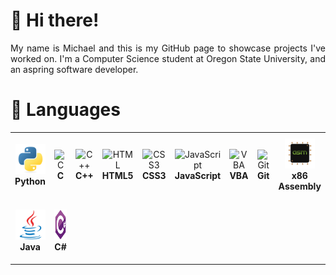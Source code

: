# 👋 Hi there!

<div align="justify">
    My name is Michael and this is my GitHub page to showcase projects I've worked on.  I'm a Computer Science student at Oregon State University, and an aspring software developer.
</div>

# 🔧 Languages

<!--Got SVG icons from this website https://devicon.dev/  -->

<table>
  <tr>
  <td align="center" height="100" width="100">
    <img
      src="https://github.com/devicons/devicon/blob/v2.15.1/icons/python/python-original.svg"
      width="48"
      height="48"
      alt="Python"
    />
    <br /><strong>Python</strong>
  </td>
    <td align="center" height="100" width="100">
    <img
      src="https://cdn.jsdelivr.net/gh/devicons/devicon/icons/c/c-original.svg"
      width="48"
      height="48"
      alt="C"
    />
    <br /><strong>C</strong>
  </td>
   <td align="center" height="100" width="100">
      <img
        src="https://cdn.jsdelivr.net/gh/devicons/devicon/icons/cplusplus/cplusplus-original.svg"
        width="48"
        height="48"
        alt="C++"
      />
      <br /><strong>C++</strong>
    </td>
    <td align="center" height="100" width="100">
      <img
        src="https://cdn.jsdelivr.net/gh/devicons/devicon/icons/html5/html5-plain.svg"
        width="48"
        height="48"
        alt="HTML"
      />
      <br /><strong>HTML5</strong>
    </td>
    <td align="center" height="100" width="100">
      <img
        src="https://cdn.jsdelivr.net/gh/devicons/devicon/icons/css3/css3-plain.svg"
        width="48"
        height="48"
        alt="CSS3"
      />
      <br /><strong>CSS3</strong>
    </td>
    <td align="center" height="100" width="100">
      <img
        src="https://cdn.jsdelivr.net/gh/devicons/devicon/icons/javascript/javascript-plain.svg"
        width="48"
        height="48"
        alt="JavaScript"
      />
      <br /><strong>JavaScript</strong>
    </td>
        <td align="center" height="100" width="100">
      <img
        src="https://user-images.githubusercontent.com/91037796/155045916-bc5df1dc-383c-4bee-a273-a558007399c1.png"
        width="48"
        height="48"
        alt="VBA"
      />
      <br /><strong>VBA</strong>
    </td>
    </td>
    <td align="center" height="100" width="100">
      <img
        src="https://cdn.jsdelivr.net/gh/devicons/devicon/icons/git/git-original.svg"
        width="48"
        height="48"
        alt="Git"
      />
      <br /><strong>Git</strong>
    </td>
    <td align="center" height="100" width="100">
      <img
        src="https://raw.githubusercontent.com/github/explore/e495457f5ff28c343f9e422f8e3cf80fd3e80890/topics/assembly/assembly.png"
        width="48"
        height="48"
        alt="Assembly"
      />
      <br /><strong>x86 Assembly</strong>
    </td>
  </tr>
  <tr>
    <td align="center" height="100" width="100">
    <img
    src="https://github.com/devicons/devicon/blob/v2.15.1/icons/java/java-original.svg"  
    width="48"
    height="48"
    alt="Java"
    />
    <br /><strong>Java</strong>
    </td>
            <td align="center" height="100" width="100">
      <img
        src="https://github.com/devicons/devicon/blob/v2.15.1/icons/csharp/csharp-original.svg"
        width="48"
        height="48"
        alt="C#"
      />
      <br /><strong>C#</strong>
    </td>
  </tr>
</table>
